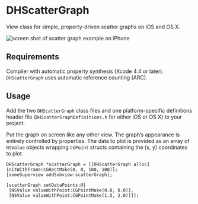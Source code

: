 # DHScatterGraph #

View class for simple, property-driven scatter graphs on iOS and OS X.

<img src="http://douglashill.co/files/DHScatterGraph-iPhone-screen-shot.png" alt="screen shot of scatter graph example on iPhone">


## Requirements ##

Compiler with automatic property synthesis (Xcode 4.4 or later). `DHScatterGraph` uses automatic reference counting (ARC).


## Usage ##

Add the two `DHScatterGraph` class files and one platform-specific definitions header file (`DHScatterGraphDefinitions.h` for either iOS or OS X) to your project.

Put the graph on screen like any other view. The graph’s appearance is entirely controlled by properties. The data to plot is provided as an array of `NSValue` objects wrapping `CGPoint` structs containing the (x, y) coordinates to plot.

	DHScatterGraph *scatterGraph = [[DHScatterGraph alloc] initWithFrame:CGRectMake(0, 0, 100, 100)];
	[someSuperview addSubview:scatterGraph];
	
	[scatterGraph setDataPoints:@[
	 [NSValue valueWithPoint:CGPointMake(0.0, 0.0)],
	 [NSValue valueWithPoint:CGPointMake(1.5, 2.0)]]];

